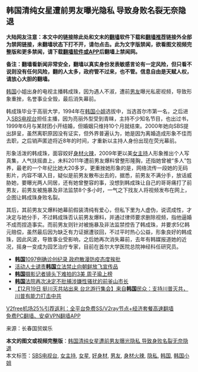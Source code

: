  <h2>韩国清纯女星遭前男友曝光隐私 导致身败名裂无奈隐退</h2> <p class="notice"><b>大陆网友注意：本文中的链接除此处和文末的<a href="https://github.com/bannedbook/fanqiang" >翻墙</a>软件下载和<a href="https://github.com/killgcd/justmysocks/blob/master/README.md">翻墙推荐</a>链接外全部为禁网链接，未翻墙状态下打不开，请勿点击。此为文字版禁闻，欲看图文视频完整版和更多禁闻，请下载<a href="https://github.com/bannedbook/fanqiang">翻墙软件或APP</a>后翻墙上禁闻网。</p><p>备注：翻墙看新闻非常安全，翻墙以真实身份发表敏感言论有一定风险，但只看不说则没有任何风险，翻的人太多，政府管不过来，也不管。信息自由是天赋人权，请放心大胆的翻墙。</b></p>  <div class="entry"> <p><a href="https://www.bannedbook.org/bnews/tag/%e9%9f%a9%e5%9b%bd/" class="st_tag internal_tag" rel="tag" title="标签 韩国 下的日志">韩国</a>小姐出身的电视主播韩成珠，因为遇人不淑，遭前<a href="https://www.bannedbook.org/bnews/tag/%e7%94%b7%e5%8f%8b/" class="st_tag internal_tag" rel="tag" title="标签 男友 下的日志">男友</a>曝光私密视频，导致形象重挫，名誉事业全毁，最后消失幕前。</p> <p>韩成珠毕业于高丽大学，1994年在<a href="https://www.bannedbook.org/bnews/tag/%e9%9f%a9%e5%9b%bd%e5%b0%8f%e5%a7%90/" class="st_tag internal_tag" rel="tag" title="标签 韩国小姐 下的日志">韩国小姐</a>选拔中，当选首尔市第一名，之后进入<a href="https://www.bannedbook.org/bnews/tag/sbs%e7%94%b5%e8%a7%86%e5%8f%b0/" class="st_tag internal_tag" rel="tag" title="标签 SBS电视台 下的日志">SBS电视台</a>担任主播，因为亮丽外型受到青睐，主持不少知名节目，也出过书，1999年6月与某财团小开结婚，但婚姻只维持10个月就结束。2000年她向SBS提出辞呈，虽然离职原因没有证实，但外界普遍认为，她是因为离婚造成形象不佳而去职，之后销声匿迹将近8年的时间，才重新以主持人身份出现在荧光幕前。</p>  <p>形象活泼的韩成珠，面容姣好<a href="https://www.bannedbook.org/bnews/tag/%e8%ba%ab%e6%9d%90%e7%81%ab%e8%be%a3/" class="st_tag internal_tag" rel="tag" title="标签 身材火辣 下的日志">身材火辣</a>，2009年更以美<a href="https://www.bannedbook.org/bnews/tag/%e5%a5%b3%e4%b8%bb%e6%8c%81/" class="st_tag internal_tag" rel="tag" title="标签 女主持 下的日志">女主持</a>人形象推出个人写真集，人气扶摇直上，未料2011年遭前男友爆料曾整形隆胸，还指她曾被“多人”包养，最老的一个年纪比她大20多岁。更重挫她形象的是，网络流传一段她的无码影片，内容不堪入目，疑似是前男友散布出去的，据悉，前男友不满分手，放话威胁她，要曝光两人同居，还有她曾整容的事，没想到韩成珠让自己的哥哥痛打了前男友，前男友被施暴及非法监禁8个多小时，一气之下找友人将视频发布在网上，企图让韩成珠身败名裂。</p> <p>其后，其前男友又爆料她幕前假装清纯有爱心，但私下里为人虚伪，说谎成性，才决定与她分手，不过韩成珠否认前男友爆料，并通过律师要求删除视频，指他逼婚不成而捏造事实。而前男友则针对被施暴及非法监禁控告了韩成珠，并要求5亿韩元赔偿，虽然最后因为缺乏有力证据遭驳回，不过平时热心公益，形象良好的韩成珠，因此风波，导致事业受影响，之后她再次消失幕前，去年有韩媒报道她的近况，摇身一变成为园艺治疗专家，目前在首尔大学医院总院神经科任研究员。</p>  <ul class='op-related-articles' title='相关阅读'> <li><a href='https://www.bannedbook.org/bnews/worldnews/20201220/1451759.html' target='_blank'><b>韩国</b>1097例确诊创纪录 政府散漫防疫态度挨批</a></li> <li><a href='https://www.bannedbook.org/bnews/baitai/20201220/1451631.html' target='_blank'>活动人士谴责<b>韩国</b>立法禁止向朝鲜放飞宣传品</a></li> <li><a href='https://www.bannedbook.org/bnews/comments/20201220/1451279.html' target='_blank'><b>韩国</b>摄影记者镜头下难拍的3美 周子瑜上榜</a></li> <li><a href='https://www.bannedbook.org/bnews/baitai/20201219/1450966.html' target='_blank'><b>韩国</b>法院再次决定不批捕涉嫌性骚扰的前釜山市长</a></li> <li><a href='https://www.bannedbook.org/bnews/bannedvideo/20201219/1450948.html' target='_blank'>【12月19日 挺川灭共站出来 台北游行集会】来自<b>韩国</b>民众：支持川普灭共，川普有能力打击中共</a></li> </ul> <p class="texttj"> <a href="https://github.com/bannedbook/fanqiang/wiki/V2ray%E6%9C%BA%E5%9C%BA" target="_blank">V2free机场25%引荐返利：全平台免费SS/V2ray节点+经济套餐高速翻墙</a><br/> <a href="https://github.com/bannedbook/fanqiang/wiki/%E7%A6%81%E9%97%BB%E7%BD%91%E5%AE%89%E5%8D%93%E7%BF%BB%E5%A2%99%E6%96%B0%E9%97%BBAPP" target="_blank">免费PC翻墙、安卓VPN翻墙APP</a></p><p> 来源：长春国贸娱乐 </p><a name='sharetosocial'></a>       <div><b>本文的图文或视频完整版</b>：<a href='https://www.bannedbook.org/bnews/yule/20201221/1451804.html'>韩国清纯女星遭前男友曝光隐私 导致身败名裂无奈隐退</a></div>  </div><!--END ENTRY--> <div class="postfooter"> <div>本文标签：<a href="https://www.bannedbook.org/bnews/tag/sbs%e7%94%b5%e8%a7%86%e5%8f%b0/" rel="tag">SBS电视台</a>, <a href="https://www.bannedbook.org/bnews/tag/%e5%a5%b3%e4%b8%bb%e6%8c%81/" rel="tag">女主持</a>, <a href="https://www.bannedbook.org/bnews/tag/%e5%a5%b3%e6%98%9f/" rel="tag">女星</a>, <a href="https://www.bannedbook.org/bnews/tag/%e5%a5%bd%e8%ba%ab%e6%9d%90/" rel="tag">好身材</a>, <a href="https://www.bannedbook.org/bnews/tag/%e7%94%b7%e5%8f%8b/" rel="tag">男友</a>, <a href="https://www.bannedbook.org/bnews/tag/%e8%ba%ab%e6%9d%90%e7%81%ab%e8%be%a3/" rel="tag">身材火辣</a>, <a href="https://www.bannedbook.org/bnews/tag/%e9%9a%90%e7%a7%81/" rel="tag">隐私</a>, <a href="https://www.bannedbook.org/bnews/tag/%e9%9f%a9%e5%9b%bd/" rel="tag">韩国</a>, <a href="https://www.bannedbook.org/bnews/tag/%e9%9f%a9%e5%9b%bd%e5%b0%8f%e5%a7%90/" rel="tag">韩国小姐</a></div>  </div><!--END POSTFOOTER--> 